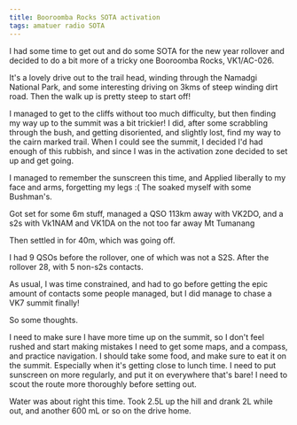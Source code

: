 ```yaml
---
title: Booroomba Rocks SOTA activation
tags: amatuer radio SOTA
---
```


I had some time to get out and do some SOTA for the new year rollover and decided to do a bit more of a tricky one Booroomba Rocks, VK1/AC-026.

It's a lovely drive out to the trail head, winding through the Namadgi National Park, and some interesting driving on 3kms of steep winding dirt road. Then the walk up is pretty steep to start off!

I managed to get to the cliffs without too much difficulty, but then finding my way up to the summit was a bit trickier!  I did, after some scrabbling through the bush, and getting disoriented, and slightly lost, find my way to the cairn marked trail. When I could see the summit, I decided I'd had enough of this rubbish, and since I was in the activation zone decided to set up and get going.

I managed to remember the sunscreen this time, and Applied liberally to my face and arms, forgetting my legs :(  The soaked myself with some Bushman's.

Got set for some 6m stuff, managed a QSO 113km away with VK2DO, and a s2s with Vk1NAM and VK1DA on the not too far away Mt Tumanang

Then settled in for 40m, which was going off.

I had 9 QSOs before the rollover, one of which was not a S2S. After the rollover 28, with 5 non-s2s contacts.

As usual, I was time constrained, and had to go before getting the epic amount of contacts some people managed, but I did manage to chase a VK7 summit finally!


So some thoughts.

I need to make sure I have more time up on the summit, so I don't feel rushed and start making mistakes
I need to get some maps, and a compass, and practice navigation.
I should take some food, and make sure to eat it on the summit. Especially when it's getting close to lunch time.
I need to put sunscreen on more regularly, and put it on everywhere that's bare!
I need to scout the route more thoroughly before setting out.

Water was about right this time. Took 2.5L up the hill and drank 2L while out, and another 600 mL or so on the drive home.